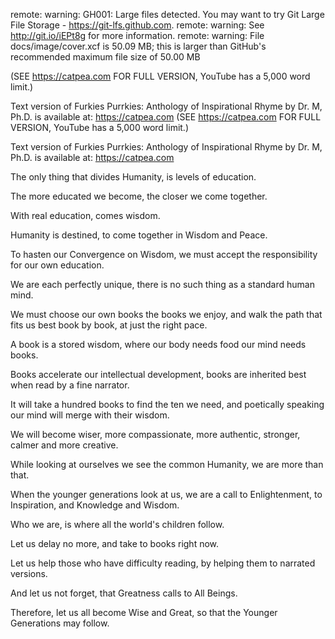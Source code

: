 remote: warning: GH001: Large files detected. You may want to try Git Large File Storage - https://git-lfs.github.com.
remote: warning: See http://git.io/iEPt8g for more information.
remote: warning: File docs/image/cover.xcf is 50.09 MB; this is larger than GitHub's recommended maximum file size of 50.00 MB


(SEE https://catpea.com FOR FULL VERSION, YouTube has a 5,000 word limit.)



Text version of Furkies Purrkies: Anthology of Inspirational Rhyme by Dr. M, Ph.D. is available at: https://catpea.com
(SEE https://catpea.com FOR FULL VERSION, YouTube has a 5,000 word limit.)


Text version of Furkies Purrkies: Anthology of Inspirational Rhyme by Dr. M, Ph.D. is available at: https://catpea.com

The only thing that divides Humanity,
is levels of education.

The more educated we become,
the closer we come together.

With real education,
comes wisdom.

Humanity is destined,
to come together in Wisdom and Peace.

To hasten our Convergence on Wisdom,
we must accept the responsibility for our own education.

We are each perfectly unique,
there is no such thing as a standard human mind.

We must choose our own books the books we enjoy,
and walk the path that fits us best book by book, at just the right pace.

A book is a stored wisdom,
where our body needs food our mind needs books.

Books accelerate our intellectual development,
books are inherited best when read by a fine narrator.

It will take a hundred books to find the ten we need,
and poetically speaking our mind will merge with their wisdom.

We will become wiser, more compassionate,
more authentic, stronger, calmer and more creative.

While looking at ourselves we see the common Humanity,
we are more than that.

When the younger generations look at us,
we are a call to Enlightenment, to Inspiration, and Knowledge and Wisdom.

Who we are,
is where all the world's children follow.

Let us delay no more,
and take to books right now.

Let us help those who have difficulty reading,
by helping them to narrated versions.

And let us not forget,
that Greatness calls to All Beings.

Therefore, let us all become Wise and Great,
so that the Younger Generations may follow.
